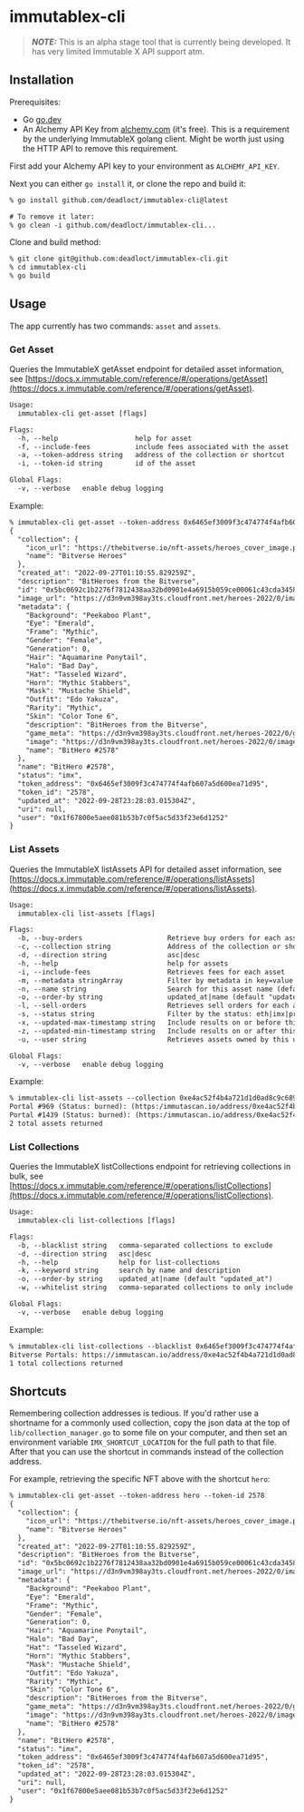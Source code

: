 # immutablex-cli

> **_NOTE:_**  This is an alpha stage tool that is currently being developed. It has very limited Immutable X API support atm.

## Installation

Prerequisites:

* Go [go.dev](https://go.dev/)
* An Alchemy API Key from [alchemy.com](https://alchemy.com) (it's free). This is a requirement by the underlying ImmutableX golang client. Might be worth just using the HTTP API to remove this requirement.

First add your Alchemy API key to your environment as `ALCHEMY_API_KEY`.

Next you can either `go install` it, or clone the repo and build it:

```txt
% go install github.com/deadloct/immutablex-cli@latest

# To remove it later:
% go clean -i github.com/deadloct/immutablex-cli...
```

Clone and build method:

```txt
% git clone git@github.com:deadloct/immutablex-cli.git
% cd immutablex-cli
% go build
```

## Usage

The app currently has two commands: `asset` and `assets`.

### Get Asset

Queries the ImmutableX getAsset endpoint for detailed asset information, see [https://docs.x.immutable.com/reference/#/operations/getAsset](https://docs.x.immutable.com/reference/#/operations/getAsset).

```txt
Usage:
  immutablex-cli get-asset [flags]

Flags:
  -h, --help                   help for asset
  -f, --include-fees           include fees associated with the asset
  -a, --token-address string   address of the collection or shortcut
  -i, --token-id string        id of the asset

Global Flags:
  -v, --verbose   enable debug logging
```

Example:

```txt
% immutablex-cli get-asset --token-address 0x6465ef3009f3c474774f4afb607a5d600ea71d95 --token-id 2578
{
  "collection": {
    "icon_url": "https://thebitverse.io/nft-assets/heroes_cover_image.png",
    "name": "Bitverse Heroes"
  },
  "created_at": "2022-09-27T01:10:55.829259Z",
  "description": "BitHeroes from the Bitverse",
  "id": "0x5bc0692c1b2276f7812438aa32bd0901e4a6915b059ce00061c43cda3458b2b5",
  "image_url": "https://d3n9vm398ay3ts.cloudfront.net/heroes-2022/0/images/hero-2578.gif",
  "metadata": {
    "Background": "Peekaboo Plant",
    "Eye": "Emerald",
    "Frame": "Mythic",
    "Gender": "Female",
    "Generation": 0,
    "Hair": "Aquamarine Ponytail",
    "Halo": "Bad Day",
    "Hat": "Tasseled Wizard",
    "Horn": "Mythic Stabbers",
    "Mask": "Mustache Shield",
    "Outfit": "Edo Yakuza",
    "Rarity": "Mythic",
    "Skin": "Color Tone 6",
    "description": "BitHeroes from the Bitverse",
    "game_meta": "https://d3n9vm398ay3ts.cloudfront.net/heroes-2022/0/game_meta/hero-2578.json",
    "image": "https://d3n9vm398ay3ts.cloudfront.net/heroes-2022/0/images/hero-2578.gif",
    "name": "BitHero #2578"
  },
  "name": "BitHero #2578",
  "status": "imx",
  "token_address": "0x6465ef3009f3c474774f4afb607a5d600ea71d95",
  "token_id": "2578",
  "updated_at": "2022-09-28T23:28:03.015304Z",
  "uri": null,
  "user": "0x1f67800e5aee081b53b7c0f5ac5d33f23e6d1252"
}
```

### List Assets

Queries the ImmutableX listAssets API for detailed asset information, see [https://docs.x.immutable.com/reference/#/operations/listAssets](https://docs.x.immutable.com/reference/#/operations/listAssets).

```txt
Usage:
  immutablex-cli list-assets [flags]

Flags:
  -b, --buy-orders                     Retrieve buy orders for each asset
  -c, --collection string              Address of the collection or shortcut
  -d, --direction string               asc|desc
  -h, --help                           help for assets
  -i, --include-fees                   Retrieves fees for each asset
  -m, --metadata stringArray           Filter by metadata in key=value format (repeatable). For example "immutable-cli assets -m Rarity=Mythic -m Generation=0. Note that metadata keys and values are case sensitive.
  -n, --name string                    Search for this asset name (default "desc")
  -o, --order-by string                updated_at|name (default "updated_at")
  -l, --sell-orders                    Retrieves sell orders for each asset
  -s, --status string                  Filter by the status: eth|imx|preparing_withdrawal|withdrawable|burned
  -x, --updated-max-timestamp string   Include results on or before this time in ISO 8601 UTC format
  -z, --updated-min-timestamp string   Include results on or after this time in ISO 8601 UTC format
  -u, --user string                    Retrieves assets owned by this user/wallet address

Global Flags:
  -v, --verbose   enable debug logging
```

Example:

```txt
% immutablex-cli list-assets --collection 0xe4ac52f4b4a721d1d0ad8c9c689df401c2db7291 --updated-min-timestamp=2022-12-23T00:00:00Z --metadata Generation=0
Portal #969 (Status: burned): (https:/immutascan.io/address/0xe4ac52f4b4a721d1d0ad8c9c689df401c2db7291/969)
Portal #1439 (Status: burned): (https:/immutascan.io/address/0xe4ac52f4b4a721d1d0ad8c9c689df401c2db7291/1439)
2 total assets returned
```

### List Collections

Queries the ImmutableX listCollections endpoint for retrieving collections in bulk, see [https://docs.x.immutable.com/reference/#/operations/listCollections](https://docs.x.immutable.com/reference/#/operations/listCollections).

```txt
Usage:
  immutablex-cli list-collections [flags]

Flags:
  -b, --blacklist string   comma-separated collections to exclude
  -d, --direction string   asc|desc
  -h, --help               help for list-collections
  -k, --keyword string     search by name and description
  -o, --order-by string    updated_at|name (default "updated_at")
  -w, --whitelist string   comma-separated collections to only include

Global Flags:
  -v, --verbose   enable debug logging
```

Example:

```txt
% immutablex-cli list-collections --blacklist 0x6465ef3009f3c474774f4afb607a5d600ea71d95 --keyword bitverse
Bitverse Portals: https://immutascan.io/address/0xe4ac52f4b4a721d1d0ad8c9c689df401c2db7291
1 total collections returned
```

## Shortcuts

Remembering collection addresses is tedious. If you'd rather use a shortname for a commonly used collection, copy the json data at the top of `lib/collection_manager.go` to some file on your computer, and then set an environment variable `IMX_SHORTCUT_LOCATION` for the full path to that file. After that you can use the shortcut in commands instead of the collection address.

For example, retrieving the specific NFT above with the shortcut `hero`:

```txt
% immutablex-cli get-asset --token-address hero --token-id 2578
{
  "collection": {
    "icon_url": "https://thebitverse.io/nft-assets/heroes_cover_image.png",
    "name": "Bitverse Heroes"
  },
  "created_at": "2022-09-27T01:10:55.829259Z",
  "description": "BitHeroes from the Bitverse",
  "id": "0x5bc0692c1b2276f7812438aa32bd0901e4a6915b059ce00061c43cda3458b2b5",
  "image_url": "https://d3n9vm398ay3ts.cloudfront.net/heroes-2022/0/images/hero-2578.gif",
  "metadata": {
    "Background": "Peekaboo Plant",
    "Eye": "Emerald",
    "Frame": "Mythic",
    "Gender": "Female",
    "Generation": 0,
    "Hair": "Aquamarine Ponytail",
    "Halo": "Bad Day",
    "Hat": "Tasseled Wizard",
    "Horn": "Mythic Stabbers",
    "Mask": "Mustache Shield",
    "Outfit": "Edo Yakuza",
    "Rarity": "Mythic",
    "Skin": "Color Tone 6",
    "description": "BitHeroes from the Bitverse",
    "game_meta": "https://d3n9vm398ay3ts.cloudfront.net/heroes-2022/0/game_meta/hero-2578.json",
    "image": "https://d3n9vm398ay3ts.cloudfront.net/heroes-2022/0/images/hero-2578.gif",
    "name": "BitHero #2578"
  },
  "name": "BitHero #2578",
  "status": "imx",
  "token_address": "0x6465ef3009f3c474774f4afb607a5d600ea71d95",
  "token_id": "2578",
  "updated_at": "2022-09-28T23:28:03.015304Z",
  "uri": null,
  "user": "0x1f67800e5aee081b53b7c0f5ac5d33f23e6d1252"
}
```

